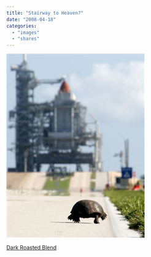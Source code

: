 ```yaml
---
title: "Stairway to Heaven?"
date: "2008-04-18"
categories: 
  - "images"
  - "shares"
---
```


![](images/4wnP83SaF7ymlhhq5nKMPBKa_400.jpg)

[Dark Roasted Blend](http://www.darkroastedblend.com/2008/04/stairway-to-heaven.html)
